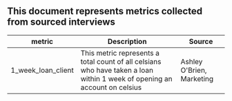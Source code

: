 ## This document represents metrics collected from sourced interviews

| metric | Description | Source
| ----------- | ----------- | --------- | 
| 1_week_loan_client| This metric represents a total count of all celsians who have taken a loan within 1 week of opening an account on celsius | Ashley O'Brien, Marketing |  

